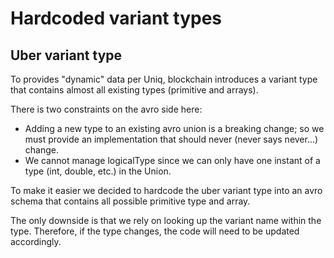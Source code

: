 # Hardcoded variant types

## Uber variant type

To provides "dynamic" data per Uniq, blockchain introduces a variant type that contains almost all existing types (primitive and arrays).

There is two constraints on the avro side here:
* Adding a new type to an existing avro union is a breaking change; so we must provide an implementation that should never (never says never...) change.
* We cannot manage logicalType since we can only have one instant of a type (int, double, etc.) in the Union.

To make it easier we decided to hardcode the uber variant type into an avro schema that contains all possible primitive type and array.

The only downside is that we rely on looking up the variant name within the type. Therefore, if the type changes, the code will need to be updated accordingly.